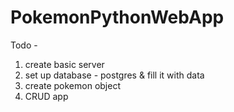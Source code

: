 # PokemonPythonWebApp

Todo -
1. create basic server
2. set up database - postgres & fill it with data
3. create pokemon object
4. CRUD app
